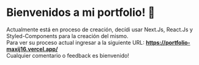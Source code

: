 <h1>Bienvenidos a mi portfolio! 💼</h1> 

Actualmente está en proceso de creación, decídi usar Next.Js, React.Js y Styled-Components para la creación del mismo.
<br/>
Para ver su proceso actual ingresar a la siguiente URL: **https://portfolio-maxij16.vercel.app/**
<br/>
Cualquier comentario o feedback es bienvenido!

